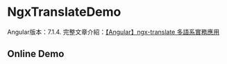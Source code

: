 # NgxTranslateDemo

Angular版本：7.1.4.
完整文章介紹：[【Angular】ngx-translate 多語系實務應用](https://edwardzou.blogspot.com/2019/01/ngx-translate.html)

## Online Demo 






